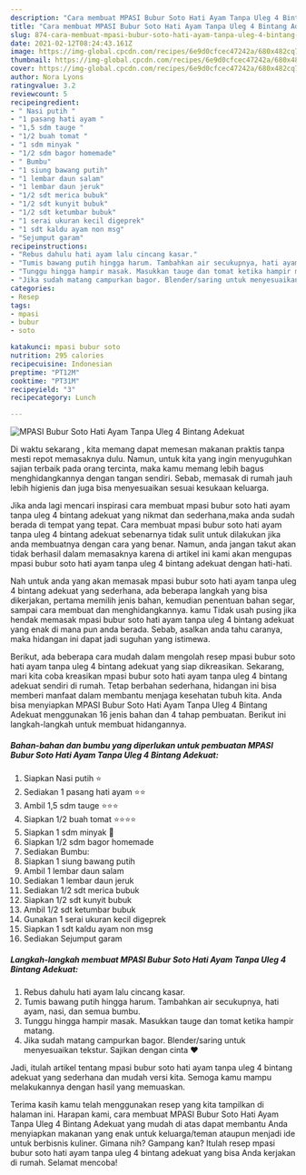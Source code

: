 ```yaml
---
description: "Cara membuat MPASI Bubur Soto Hati Ayam Tanpa Uleg 4 Bintang Adekuat yang nikmat dan Mudah Dibuat"
title: "Cara membuat MPASI Bubur Soto Hati Ayam Tanpa Uleg 4 Bintang Adekuat yang nikmat dan Mudah Dibuat"
slug: 874-cara-membuat-mpasi-bubur-soto-hati-ayam-tanpa-uleg-4-bintang-adekuat-yang-nikmat-dan-mudah-dibuat
date: 2021-02-12T08:24:43.161Z
image: https://img-global.cpcdn.com/recipes/6e9d0cfcec47242a/680x482cq70/mpasi-bubur-soto-hati-ayam-tanpa-uleg-4-bintang-adekuat-foto-resep-utama.jpg
thumbnail: https://img-global.cpcdn.com/recipes/6e9d0cfcec47242a/680x482cq70/mpasi-bubur-soto-hati-ayam-tanpa-uleg-4-bintang-adekuat-foto-resep-utama.jpg
cover: https://img-global.cpcdn.com/recipes/6e9d0cfcec47242a/680x482cq70/mpasi-bubur-soto-hati-ayam-tanpa-uleg-4-bintang-adekuat-foto-resep-utama.jpg
author: Nora Lyons
ratingvalue: 3.2
reviewcount: 5
recipeingredient:
- " Nasi putih "
- "1 pasang hati ayam "
- "1,5 sdm tauge "
- "1/2 buah tomat "
- "1 sdm minyak "
- "1/2 sdm bagor homemade"
- " Bumbu"
- "1 siung bawang putih"
- "1 lembar daun salam"
- "1 lembar daun jeruk"
- "1/2 sdt merica bubuk"
- "1/2 sdt kunyit bubuk"
- "1/2 sdt ketumbar bubuk"
- "1 serai ukuran kecil digeprek"
- "1 sdt kaldu ayam non msg"
- "Sejumput garam"
recipeinstructions:
- "Rebus dahulu hati ayam lalu cincang kasar."
- "Tumis bawang putih hingga harum. Tambahkan air secukupnya, hati ayam, nasi, dan semua bumbu."
- "Tunggu hingga hampir masak. Masukkan tauge dan tomat ketika hampir matang."
- "Jika sudah matang campurkan bagor. Blender/saring untuk menyesuaikan tekstur. Sajikan dengan cinta ❤️"
categories:
- Resep
tags:
- mpasi
- bubur
- soto

katakunci: mpasi bubur soto 
nutrition: 295 calories
recipecuisine: Indonesian
preptime: "PT12M"
cooktime: "PT31M"
recipeyield: "3"
recipecategory: Lunch

---
```



![MPASI Bubur Soto Hati Ayam Tanpa Uleg 4 Bintang Adekuat](https://img-global.cpcdn.com/recipes/6e9d0cfcec47242a/680x482cq70/mpasi-bubur-soto-hati-ayam-tanpa-uleg-4-bintang-adekuat-foto-resep-utama.jpg)

Di waktu  sekarang , kita memang dapat memesan makanan praktis tanpa mesti repot memasaknya dulu. Namun, untuk kita yang ingin menyuguhkan sajian terbaik pada orang tercinta, maka kamu memang lebih bagus menghidangkannya dengan tangan sendiri. Sebab, memasak di rumah jauh lebih higienis dan juga bisa menyesuaikan sesuai kesukaan keluarga.

Jika anda lagi mencari inspirasi cara membuat mpasi bubur soto hati ayam tanpa uleg 4 bintang adekuat yang nikmat dan sederhana,maka anda sudah berada di tempat yang tepat. Cara membuat mpasi bubur soto hati ayam tanpa uleg 4 bintang adekuat  sebenarnya tidak sulit untuk dilakukan jika anda membuatnya dengan cara yang benar. Namun, anda jangan takut akan tidak berhasil dalam memasaknya 
karena di artikel ini kami akan mengupas mpasi bubur soto hati ayam tanpa uleg 4 bintang adekuat dengan hati-hati.  



Nah untuk anda yang akan memasak mpasi bubur soto hati ayam tanpa uleg 4 bintang adekuat yang sederhana, ada beberapa langkah yang bisa dikerjakan, pertama memilih jenis bahan, kemudian penentuan bahan segar, sampai cara membuat dan menghidangkannya. kamu Tidak usah pusing jika hendak memasak mpasi bubur soto hati ayam tanpa uleg 4 bintang adekuat yang enak di mana pun anda berada. Sebab, asalkan anda  tahu caranya, maka hidangan ini dapat jadi suguhan yang istimewa.

Berikut, ada beberapa cara mudah dalam mengolah resep mpasi bubur soto hati ayam tanpa uleg 4 bintang adekuat yang siap dikreasikan. Sekarang, mari kita coba kreasikan mpasi bubur soto hati ayam tanpa uleg 4 bintang adekuat sendiri di rumah. Tetap berbahan sederhana, hidangan ini bisa memberi manfaat dalam membantu menjaga kesehatan tubuh kita. Anda bisa menyiapkan MPASI Bubur Soto Hati Ayam Tanpa Uleg 4 Bintang Adekuat menggunakan 16 jenis bahan dan 4 tahap pembuatan. Berikut ini langkah-langkah untuk membuat hidangannya.

<!--inarticleads1-->

##### Bahan-bahan dan bumbu yang diperlukan untuk pembuatan MPASI Bubur Soto Hati Ayam Tanpa Uleg 4 Bintang Adekuat:

1. Siapkan  Nasi putih ⭐
1. Sediakan 1 pasang hati ayam ⭐⭐
1. Ambil 1,5 sdm tauge ⭐⭐⭐
1. Siapkan 1/2 buah tomat ⭐⭐⭐⭐
1. Siapkan 1 sdm minyak 🌙
1. Siapkan 1/2 sdm bagor homemade
1. Sediakan  Bumbu:
1. Siapkan 1 siung bawang putih
1. Ambil 1 lembar daun salam
1. Sediakan 1 lembar daun jeruk
1. Sediakan 1/2 sdt merica bubuk
1. Siapkan 1/2 sdt kunyit bubuk
1. Ambil 1/2 sdt ketumbar bubuk
1. Gunakan 1 serai ukuran kecil digeprek
1. Siapkan 1 sdt kaldu ayam non msg
1. Sediakan Sejumput garam




<!--inarticleads2-->

##### Langkah-langkah membuat MPASI Bubur Soto Hati Ayam Tanpa Uleg 4 Bintang Adekuat:

1. Rebus dahulu hati ayam lalu cincang kasar.
1. Tumis bawang putih hingga harum. Tambahkan air secukupnya, hati ayam, nasi, dan semua bumbu.
1. Tunggu hingga hampir masak. Masukkan tauge dan tomat ketika hampir matang.
1. Jika sudah matang campurkan bagor. Blender/saring untuk menyesuaikan tekstur. Sajikan dengan cinta ❤️




Jadi, itulah artikel tentang  mpasi bubur soto hati ayam tanpa uleg 4 bintang adekuat  yang sederhana dan mudah versi kita. Semoga kamu mampu melakukannya dengan hasil yang memuaskan. 

Terima kasih kamu telah menggunakan resep yang kita tampilkan di halaman ini. Harapan kami, cara membuat  MPASI Bubur Soto Hati Ayam Tanpa Uleg 4 Bintang Adekuat yang mudah di atas dapat membantu Anda menyiapkan makanan yang enak untuk keluarga/teman ataupun menjadi ide untuk berbisnis kuliner. Gimana nih? Gampang kan? Itulah resep mpasi bubur soto hati ayam tanpa uleg 4 bintang adekuat yang bisa Anda kerjakan di rumah. Selamat mencoba!

